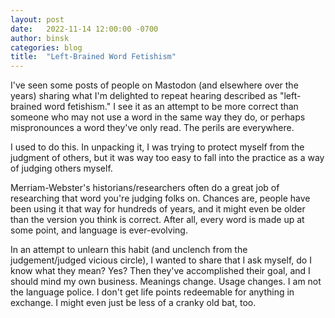 ```yaml
---
layout: post
date:   2022-11-14 12:00:00 -0700
author: binsk
categories: blog
title:  "Left-Brained Word Fetishism"
---
```


I've seen some posts of people on Mastodon (and elsewhere over the years) sharing what I'm delighted to repeat hearing described as "left-brained word fetishism." I see it as an attempt to be more correct than someone who may not use a word in the same way they do, or perhaps mispronounces a word they've only read. The perils are everywhere.

I used to do this. In unpacking it, I was trying to protect myself from the judgment of others, but it was way too easy to fall into the practice as a way of judging others myself.

Merriam-Webster's historians/researchers often do a great job of researching that word you're judging folks on. Chances are, people have been using it that way for hundreds of years, and it might even be older than the version you think is correct. After all, every word is made up at some point, and language is ever-evolving.

In an attempt to unlearn this habit (and unclench from the judgement/judged vicious circle), I wanted to share that I ask myself, do I know what they mean? Yes? Then they've accomplished their goal, and I should mind my own business. Meanings change. Usage changes. I am not the language police. I don't get life points redeemable for anything in exchange. I might even just be less of a cranky old bat, too.
